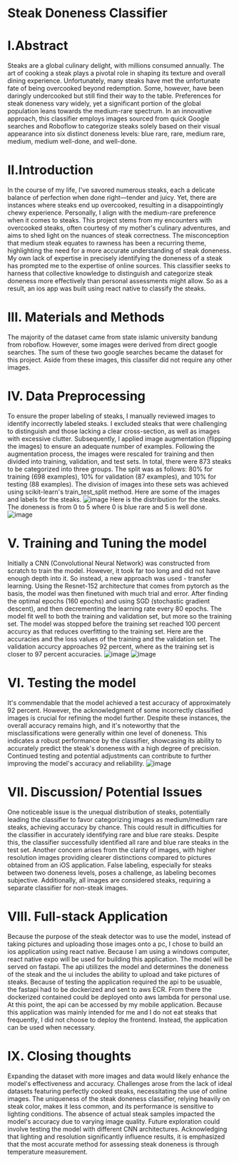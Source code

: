 # Steak Doneness Classifier
# I.Abstract
Steaks are a global culinary delight, with millions consumed annually. The art of cooking a steak plays a pivotal role in shaping its texture and overall dining experience. Unfortunately, many steaks have met the unfortunate fate of being overcooked beyond redemption. Some, however, have been daringly undercooked but still find their way to the table. Preferences for steak doneness vary widely, yet a significant portion of the global population leans towards the medium-rare spectrum. In an innovative approach, this classifier employs images sourced from quick Google searches and Roboflow to categorize steaks solely based on their visual appearance into six distinct doneness levels: blue rare, rare, medium rare, medium, medium well-done, and well-done.
# II.Introduction
In the course of my life, I've savored numerous steaks, each a delicate balance of perfection when done right—tender and juicy. Yet, there are instances where steaks end up overcooked, resulting in a disappointingly chewy experience. Personally, I align with the medium-rare preference when it comes to steaks. This project stems from my encounters with overcooked steaks, often courtesy of my mother's culinary adventures, and aims to shed light on the nuances of steak correctness. The misconception that medium steak equates to rawness has been a recurring theme, highlighting the need for a more accurate understanding of steak doneness. My own lack of expertise in precisely identifying the doneness of a steak has prompted me to the expertise of online sources. This classifier seeks to harness that collective knowledge to distinguish and categorize steak doneness more effectively than personal assessments might allow. So as a result, an ios app was built using react native to classify the steaks.
# III. Materials and Methods
The majority of the dataset came from state islamic university bandung from roboflow. However, some images were derived from direct google searches. The sum of these two google searches became the dataset for this project. Aside from these images, this classifer did not require any other images. 
# IV. Data Preprocessing
To ensure the proper labeling of steaks, I manually reviewed images to identify incorrectly labeled steaks. I excluded steaks that were challenging to distinguish and those lacking a clear cross-section, as well as images with excessive clutter. Subsequently, I applied image augmentation (flipping the images) to ensure an adequate number of examples. Following the augmentation process, the images were rescaled for training and then divided into training, validation, and test sets. In total, there were 873 steaks to be categorized into three groups. The split was as follows: 80% for training (698 examples), 10% for validation (87 examples), and 10% for testing (88 examples). The division of images into these sets was achieved using scikit-learn's train_test_split method.
Here are some of the images and labels for the steaks. 
![image](https://github.com/XNickyChenX2022/Steak-doneness-detector/assets/115733348/82b685b0-7541-4672-9cba-14bbed622fb4)
Here is the distribution for the steaks. The doneness is from 0 to 5 where 0 is blue rare and 5 is well done.
![image](https://github.com/XNickyChenX2022/Steak-doneness-detector/assets/115733348/09dd4215-677e-4645-a2c7-292853ee0120)
# V. Training and Tuning the model
Initially a CNN (Convolutional Neural Network) was constructed from scratch to train the model. However, it took far too long and did not have enough depth into it. So instead, a new approach was used - transfer learning. Using the Resnet-152 architecture that comes from pytorch as the basis, the model was then finetuned with much trial and error. After finding the optimal epochs (160 epochs) and using SGD (stochastic gradient descent), and then decrementing the learning rate every 80 epochs. The model fit well to both the training and validation set, but more so the training set. The model was stopped before the training set reached 100 percent accurcy as that reduces overfitting to the training set.
Here are the accuracies and the loss values of the training and the validation set. The validation accurcy approaches 92 percent, where as the training set is closer to 97 percent accuracies.
![image](https://github.com/XNickyChenX2022/Steak-doneness-detector/assets/115733348/8beaa85e-42ff-4865-a9a3-5c1ea30057ed)
![image](https://github.com/XNickyChenX2022/Steak-doneness-detector/assets/115733348/69e04e57-11d0-4062-a0e2-7eb69b3486e1)
# VI. Testing the model
It's commendable that the model achieved a test accuracy of approximately 92 percent. However, the acknowledgment of some incorrectly classified images is crucial for refining the model further. Despite these instances, the overall accuracy remains high, and it's noteworthy that the misclassifications were generally within one level of doneness. This indicates a robust performance by the classifier, showcasing its ability to accurately predict the steak's doneness with a high degree of precision. Continued testing and potential adjustments can contribute to further improving the model's accuracy and reliability.
![image](https://github.com/XNickyChenX2022/Steak-doneness-detector/assets/115733348/481d6a81-2a18-404c-8914-e02381106e36)

# VII. Discussion/ Potential Issues
One noticeable issue is the unequal distribution of steaks, potentially leading the classifier to favor categorizing images as medium/medium rare steaks, achieving accuracy by chance. This could result in difficulties for the classifier in accurately identifying rare and blue rare steaks. Despite this, the classifier successfully identified all rare and blue rare steaks in the test set. Another concern arises from the clarity of images, with higher resolution images providing clearer distinctions compared to pictures obtained from an iOS application. False labeling, especially for steaks between two doneness levels, poses a challenge, as labeling becomes subjective. Additionally, all images are considered steaks, requiring a separate classifier for non-steak images.

# VIII. Full-stack Application
Because the purpose of the steak detector was to use the model, instead of taking pictures and uploading those images onto a pc, I chose to build an ios application using react native. Because I am using a windows computer, react native expo will be used for building this application. The model will be served on fastapi. The api utiilizes the model and determines the doneness of the steak and the ui includes the ability to upload and take pictures of steaks. Because of testing the application required the api to be usuable, the fastapi had to be dockerized and sent to aws ECR. From there the dockerized contained could be deployed onto aws lambda for personal use. At this point, the api can be accessed by my mobile application. Because this application was mainly intended for me and I do not eat steaks that frequently, I did not choose to deploy the frontend. Instead, the application can be used when necessary.

# IX. Closing thoughts
Expanding the dataset with more images and data would likely enhance the model's effectiveness and accuracy. Challenges arose from the lack of ideal datasets featuring perfectly cooked steaks, necessitating the use of online images. The uniqueness of the steak doneness classifier, relying heavily on steak color, makes it less common, and its performance is sensitive to lighting conditions. The absence of actual steak samples impacted the model's accuracy due to varying image quality. Future exploration could involve testing the model with different CNN architectures. Acknowledging that lighting and resolution significantly influence results, it is emphasized that the most accurate method for assessing steak doneness is through temperature measurement.





